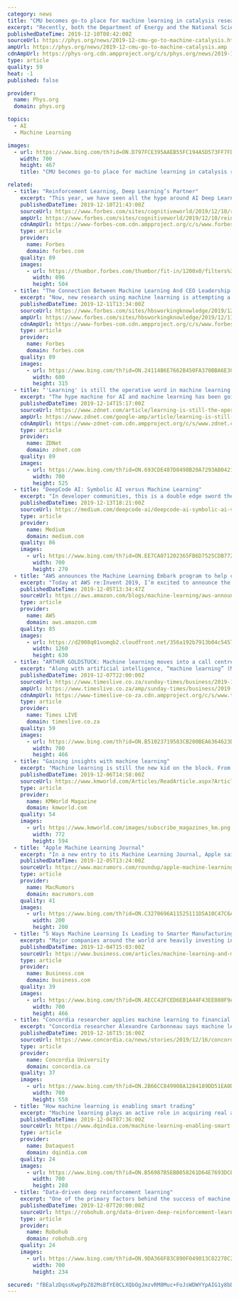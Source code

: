 ```yaml
---
category: news
title: "CMU becomes go-to place for machine learning in catalysis research"
excerpt: "Recently, both the Department of Energy and the National Science Foundation have invested in the unique research that Zachary Ulissi, John Kitchin, and Andrew Gellman are pioneering, which looks into the role that machine learning can play in the discovery of new catalysts. Through the development and implementation of novel machine ..."
publishedDateTime: 2019-12-10T08:42:00Z
sourceUrl: https://phys.org/news/2019-12-cmu-go-to-machine-catalysis.html
ampUrl: https://phys.org/news/2019-12-cmu-go-to-machine-catalysis.amp
cdnAmpUrl: https://phys-org.cdn.ampproject.org/c/s/phys.org/news/2019-12-cmu-go-to-machine-catalysis.amp
type: article
quality: 59
heat: -1
published: false

provider:
  name: Phys.org
  domain: phys.org

topics:
  - AI
  - Machine Learning

images:
  - url: https://www.bing.com/th?id=ON.D797FCE395AAEB55FC194A5D573FF7FD
    width: 700
    height: 467
    title: "CMU becomes go-to place for machine learning in catalysis research"

related:
  - title: "Reinforcement Learning, Deep Learning’s Partner"
    excerpt: "This year, we have seen all the hype around AI Deep Learning. With recent innovations, deep learning demonstrated its usefulness in performing tasks such as image recognition, voice recognition, price forecasting, across many industries. It’s easy to overestimate deep learning’s capabilities and pretend it’s the magic bullet that will ..."
    publishedDateTime: 2019-12-10T21:43:00Z
    sourceUrl: https://www.forbes.com/sites/cognitiveworld/2019/12/10/reinforcement-learning-deep-learnings-partner/
    ampUrl: https://www.forbes.com/sites/cognitiveworld/2019/12/10/reinforcement-learning-deep-learnings-partner/amp/
    cdnAmpUrl: https://www-forbes-com.cdn.ampproject.org/c/s/www.forbes.com/sites/cognitiveworld/2019/12/10/reinforcement-learning-deep-learnings-partner/amp/
    type: article
    provider:
      name: Forbes
      domain: forbes.com
    quality: 89
    images:
      - url: https://thumbor.forbes.com/thumbor/fit-in/1200x0/filters%3Aformat%28jpg%29/https%3A%2F%2Fspecials-images.forbesimg.com%2Fimageserve%2F5df00fc625ab5d0007ce1af2%2F0x0.jpg%3FcropX1%3D2%26cropX2%3D897%26cropY1%3D64%26cropY2%3D567
        width: 896
        height: 504
  - title: "The Connection Between Machine Learning And CEO Leadership Style"
    excerpt: "Now, new research using machine learning is attempting a deep dive into the words and facial expressions of chief executives to see if leadership style can be correlated with a firm’s performance. The researchers believe their work could open new directions in big data analysis, combining image and textual analysis to create a more complete ..."
    publishedDateTime: 2019-12-11T13:34:00Z
    sourceUrl: https://www.forbes.com/sites/hbsworkingknowledge/2019/12/11/the-connection-between-machine-learning-and-ceo-leadership-style/
    ampUrl: https://www.forbes.com/sites/hbsworkingknowledge/2019/12/11/the-connection-between-machine-learning-and-ceo-leadership-style/amp/
    cdnAmpUrl: https://www-forbes-com.cdn.ampproject.org/c/s/www.forbes.com/sites/hbsworkingknowledge/2019/12/11/the-connection-between-machine-learning-and-ceo-leadership-style/amp/
    type: article
    provider:
      name: Forbes
      domain: forbes.com
    quality: 89
    images:
      - url: https://www.bing.com/th?id=ON.24114B6E7662B450FA370BBA6E304DF7
        width: 600
        height: 315
  - title: "'Learning' is still the operative word in machine learning initiatives"
    excerpt: "The hype machine for AI and machine learning has been going full throttle, and one can be forgiven for thinking that every organization from the mega-techs to the corner store is turning over processes or decisions to AI. If you're still stuck trying to figure out how AI and machine learning can fit into your operations, don't worry -- so is ..."
    publishedDateTime: 2019-12-14T15:17:00Z
    sourceUrl: https://www.zdnet.com/article/learning-is-still-the-operative-word-in-machine-learning-initiatives/
    ampUrl: https://www.zdnet.com/google-amp/article/learning-is-still-the-operative-word-in-machine-learning-initiatives/
    cdnAmpUrl: https://www-zdnet-com.cdn.ampproject.org/c/s/www.zdnet.com/google-amp/article/learning-is-still-the-operative-word-in-machine-learning-initiatives/
    type: article
    provider:
      name: ZDNet
      domain: zdnet.com
    quality: 89
    images:
      - url: https://www.bing.com/th?id=ON.693CDE487D8498B20A7293AB04217F93
        width: 700
        height: 525
  - title: "DeepCode AI: Symbolic AI versus Machine Learning"
    excerpt: "In developer communities, this is a double edge sword these days. It feels a bit overhyped (blockchain anyone?). So let me explain what we mean and that it is actually different from pure machine learning here. I guess first we need to agree on what intelligence is. Let us stick to the definition of Intelligence of DeepMind cofounder Shane Legg ..."
    publishedDateTime: 2019-12-13T18:21:00Z
    sourceUrl: https://medium.com/deepcode-ai/deepcode-ai-symbolic-ai-versus-machine-learning-79c5fca29d31
    type: article
    provider:
      name: Medium
      domain: medium.com
    quality: 86
    images:
      - url: https://www.bing.com/th?id=ON.EE7CA071202365FB6D7525CDB7722475
        width: 700
        height: 270
  - title: "AWS announces the Machine Learning Embark program to help customers train their workforce in machine learning"
    excerpt: "Today at AWS re:Invent 2019, I’m excited to announce the AWS Machine Learning (ML) Embark program to help companies transform their development teams into machine learning practitioners. AWS ML Embark is based on Amazon’s own experience scaling the use of machine learning inside its own operations as"
    publishedDateTime: 2019-12-05T13:34:47Z
    sourceUrl: https://aws.amazon.com/blogs/machine-learning/aws-announces-the-machine-learning-embark-program-to-help-customers-train-their-workforce-in-machine-learning/
    type: article
    provider:
      name: AWS
      domain: aws.amazon.com
    quality: 85
    images:
      - url: https://d2908q01vomqb2.cloudfront.net/356a192b7913b04c54574d18c28d46e6395428ab/2017/06/23/6288c174-a286-4b65-9b3b-6199bfdaa1e0.png
        width: 1260
        height: 630
  - title: "ARTHUR GOLDSTUCK: Machine learning moves into a call centre near you"
    excerpt: "Along with artificial intelligence, “machine learning” (ML) has been touted as the catch-all information technology drug that will solve the challenges of the sector. It sounds like a hardware product, but it gives software the ability to “learn” automatically and improve from experience without being programmed for its new capabilities..."
    publishedDateTime: 2019-12-07T22:00:00Z
    sourceUrl: https://www.timeslive.co.za/sunday-times/business/2019-12-08-arthur-goldstuck-machine-learning-moves-into-a-call-centre-near-you/
    ampUrl: https://www.timeslive.co.za/amp/sunday-times/business/2019-12-08-arthur-goldstuck-machine-learning-moves-into-a-call-centre-near-you/
    cdnAmpUrl: https://www-timeslive-co-za.cdn.ampproject.org/c/s/www.timeslive.co.za/amp/sunday-times/business/2019-12-08-arthur-goldstuck-machine-learning-moves-into-a-call-centre-near-you/
    type: article
    provider:
      name: Times LIVE
      domain: timeslive.co.za
    quality: 59
    images:
      - url: https://www.bing.com/th?id=ON.B51023719583CB200BEA6364623D8B91
        width: 700
        height: 466
  - title: "Gaining insights with machine learning"
    excerpt: "Machine learning is still the new kid on the block. From identifying use cases to selecting data sets and tools, there are many success factors to keep in mind. Every industry is finding value in machine learning projects. At the same time, most projects ..."
    publishedDateTime: 2019-12-06T14:58:00Z
    sourceUrl: https://www.kmworld.com/Articles/ReadArticle.aspx?ArticleID=135610
    type: article
    provider:
      name: KMWorld Magazine
      domain: kmworld.com
    quality: 54
    images:
      - url: https://www.kmworld.com/images/subscribe_magazines_km.png
        width: 772
        height: 594
  - title: "Apple Machine Learning Journal"
    excerpt: "In a new entry to its Machine Learning Journal, Apple said its product teams are \"engaged in state of the art research in machine hearing, speech recognition, natural language processing, machine translation, text-to-speech, and artificial intelligence, improving the lives of millions of customers every day.\" Apple employees will be making a ..."
    publishedDateTime: 2019-12-05T13:24:00Z
    sourceUrl: https://www.macrumors.com/roundup/apple-machine-learning-journal/
    type: article
    provider:
      name: MacRumors
      domain: macrumors.com
    quality: 41
    images:
      - url: https://www.bing.com/th?id=ON.C3270696A11525111D5A10C47C6A9387
        width: 200
        height: 200
  - title: "5 Ways Machine Learning Is Leading to Smarter Manufacturing"
    excerpt: "Major companies around the world are heavily investing in machine learning (ML) solutions across their manufacturing processes and seeing impressive results. From bringing down labor costs and reducing downtime to increasing workforce productivity and overall production speed, AI – with the help of the Industrial Internet of Things – is ..."
    publishedDateTime: 2019-12-04T15:03:00Z
    sourceUrl: https://www.business.com/articles/machine-learning-and-manufacturing/
    type: article
    provider:
      name: Business.com
      domain: business.com
    quality: 39
    images:
      - url: https://www.bing.com/th?id=ON.AECC42FCED6EB1A44F43EE080F9A2206
        width: 700
        height: 466
  - title: "Concordia researcher applies machine learning to financial risk management"
    excerpt: "Concordia researcher Alexandre Carbonneau says machine learning might be able to improve upon existing methods. The PhD candidate in financial mathematics is studying the use of reinforcement learning methods to optimize risk management decisions made by banks and insurers. I hope that my approach will have practical applications in the ..."
    publishedDateTime: 2019-12-16T15:16:00Z
    sourceUrl: https://www.concordia.ca/news/stories/2019/12/16/concordia-researcher-applies-machine-learning-to-financial-risk-management.html
    type: article
    provider:
      name: Concordia University
      domain: concordia.ca
    quality: 37
    images:
      - url: https://www.bing.com/th?id=ON.2B66CC849908A1284189DD51EA0DF12C
        width: 700
        height: 558
  - title: "How machine learning is enabling smart trading"
    excerpt: "Machine learning plays an active role in acquiring real and actionable insights ... As the costs of ML hardware falls, even smaller financial services companies are making a beeline to adopt such solutions. Trading, which essentially involved understanding and reacting to patterns across financial markets will not remain the same ever again."
    publishedDateTime: 2019-12-04T07:36:00Z
    sourceUrl: https://www.dqindia.com/machine-learning-enabling-smart-trading/
    type: article
    provider:
      name: Dataquest
      domain: dqindia.com
    quality: 24
    images:
      - url: https://www.bing.com/th?id=ON.B56987B5EBB058261D64E7693DCBDCAE
        width: 700
        height: 288
  - title: "Data-driven deep reinforcement learning"
    excerpt: "One of the primary factors behind the success of machine learning approaches in open world settings, such as image recognition and natural language processing, has been the ability of high-capacity deep neural network function approximators to learn generalizable models from large amounts of data. Deep reinforcement learning methods ..."
    publishedDateTime: 2019-12-07T20:00:00Z
    sourceUrl: https://robohub.org/data-driven-deep-reinforcement-learning/
    type: article
    provider:
      name: Robohub
      domain: robohub.org
    quality: 24
    images:
      - url: https://www.bing.com/th?id=ON.9DA366F83C890F049013C82278C2F206
        width: 700
        height: 234

secured: "fBEalzDqssKwpPpZ82MsBfYE0CLXQbOgJmzvRM8Muc+FoJsWDWYYpAIG1y8bD2neK68ffBBgg++K+6sgZBf9TbejNKB+D2Uz4p0u86zkNvPD6T33mWcgs9DM4SfNfrhjwgqWrkGrb8zP7CF79aliHD5P5XrcORO7C7kpTu35skq2j1GppRAFjF1loQ1oe7ZUZNkRON0slxAiF2iXrXhKrnSHut0R/bPK9aWzzWM+6mmRnUh+7wMLZ5wzSsbn8GFeNOG7nMmjyFFWaJfs5TG4IQ==;5q8GNns0VW8T2K4QtzSCtg=="
---
```


